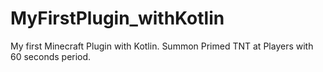 # MyFirstPlugin_withKotlin
My first Minecraft Plugin with Kotlin. Summon Primed TNT at Players with 60 seconds period.
